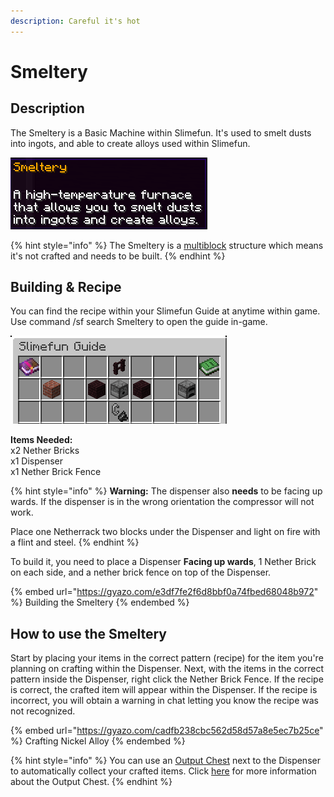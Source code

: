 ```yaml
---
description: Careful it's hot
---
```


# Smeltery

## Description

The Smeltery is a Basic Machine within Slimefun.  It's used to smelt dusts into ingots, and able to create alloys used within Slimefun.

![Smeltery](<../../../.gitbook/assets/image (190).png>)

{% hint style="info" %}
The Smeltery is a [multiblock](../../commands/mutiblocks.md) structure which means it's not crafted and needs to be built.&#x20;
{% endhint %}

## Building & Recipe

You can find the recipe within your Slimefun Guide at anytime within game.  Use command /sf search Smeltery to open the guide in-game.

![Smeltery Recipe](<../../../.gitbook/assets/image (159).png>)

**Items Needed:**\
x2 Nether Bricks\
x1 Dispenser\
x1 Nether Brick Fence

{% hint style="info" %}
**Warning:** The dispenser also **needs** to be facing up wards. If the dispenser is in the wrong orientation the compressor will not work.

Place one Netherrack two blocks under the Dispenser and light on fire with a flint and steel.
{% endhint %}

To build it, you need to place a Dispenser **Facing up wards**, 1 Nether Brick on each side, and a nether brick fence on top of the Dispenser.

{% embed url="https://gyazo.com/e3df7fe2f6d8bbf0a74fbed68048b972" %}
Building the Smeltery
{% endembed %}

## How to use the Smeltery

Start by placing your items in the correct pattern (recipe) for the item you're planning on crafting within the Dispenser. Next, with the items in the correct pattern inside the Dispenser, right click the Nether Brick Fence. If the recipe is correct, the crafted item will appear within the Dispenser. If the recipe is incorrect, you will obtain a warning in chat letting you know the recipe was not recognized.

{% embed url="https://gyazo.com/cadfb238cbc562d58d57a8e5ec7b25ce" %}
Crafting Nickel Alloy
{% endembed %}

{% hint style="info" %}
You can use an [Output Chest](https://wiki.royale-mc.com/slimefun-and-add-ons/slimefun/basic-machines/output-chest) next to the Dispenser to automatically collect your crafted items. Click [here](https://wiki.royale-mc.com/slimefun-and-add-ons/slimefun/basic-machines/output-chest) for more information about the Output Chest.
{% endhint %}
